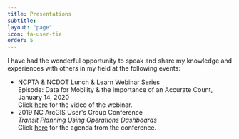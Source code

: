 ```yaml
---
title: Presentations
subtitle: 
layout: "page"
icon: fa-user-tie
order: 5
---
```


I have had the wonderful opportunity to speak and share my knowledge and experiences with others in my field at the following events:

- NCPTA & NCDOT Lunch & Learn Webinar Series
    <br>
    Episode: Data for Mobility & the Importance of an Accurate Count, January 14, 2020
    <br>
    Click <a href='https://www.youtube.com/watch?v=RamvbNY5J1g&feature=youtu.be'>here</a> for the video of the webinar.  
- 2019 NC ArcGIS User's Group Conference
    <br>
    <i>Transit Planning Using Operations Dashboards</i>
    <br>
    Click <a href='/images/NCAUG 2019 Conference Agenda Packet.pdf'>here</a> for the agenda from the conference.
